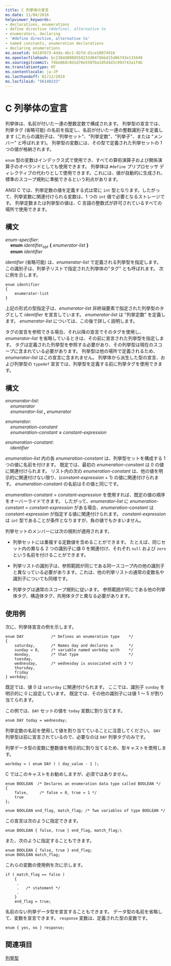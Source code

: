```yaml
---
title: C 列挙体の宣言
ms.date: 11/04/2016
helpviewer_keywords:
- declarations, enumerations
- define directive (#define), alternative to
- enumerators, declaring
- '#define directive, alternative to'
- named constants, enumeration declarations
- declaring enumerations
ms.assetid: bd18f673-4dda-4bc1-92fd-d1ce10074910
ms.openlocfilehash: bc238dd0088558233d84f8bbd15d06743e133449
ms.sourcegitcommit: f4be868c0d1d78e550fba105d4d3c993743a1f4b
ms.translationtype: HT
ms.contentlocale: ja-JP
ms.lasthandoff: 02/12/2019
ms.locfileid: "56149233"
---
```

# <a name="c-enumeration-declarations"></a>C 列挙体の宣言

列挙体は、名前が付いた一連の整数定数で構成されます。 列挙型の宣言では、列挙タグ (省略可能) の名前を指定し、名前が付いた一連の整数識別子を定義します (これらの識別子は、"列挙セット"、"列挙定数"、"列挙子"、または "メンバー" と呼ばれます)。 列挙型の変数には、その型で定義された列挙セットの 1 つの値が格納されます。

`enum` 型の変数はインデックス式で使用でき、すべての算術演算子および関係演算子のオペランドとしても使用できます。 列挙体は `#define` プリプロセッサ ディレクティブの代わりとして使用できます。これには、値が自動的に生成され、標準のスコープ規則に準拠できるという利点があります。

ANSI C では、列挙定数の値を定義する式は常に `int` 型となります。したがって、列挙変数に関連付けられる変数は、1 つの `int` 値で必要となるストレージです。 列挙定数または列挙型の値は、C 言語の整数式が許可されているすべての場所で使用できます。

## <a name="syntax"></a>構文

*enum-specifier*:<br/>
&nbsp;&nbsp;&nbsp;&nbsp;**enum** *identifier*<sub>opt</sub> **{** *enumerator-list* **}**<br/>
&nbsp;&nbsp;&nbsp;&nbsp;**enum** *identifier*

*identifier* (省略可能) は、*enumerator-list* で定義される列挙型を指定します。 この識別子は、列挙子リストで指定された列挙体の"タグ" とも呼ばれます。 次に例を示します。

```
enum identifier
{
    enumerator-list
}
```

上記の形式の型指定子は、*enumerator-list* 非終端要素で指定された列挙型のタグとして *identifier* を宣言しています。 *enumerator-list* は "列挙定数" を定義します。 *enumerator-list* については、この後で詳しく説明します。

タグの宣言を参照できる場合、それ以降の宣言でそのタグを使用し、*enumerator-list* を省略しているときは、その前に宣言された列挙型を指定します。 タグは定義された列挙型を参照する必要があり、その列挙型は現在のスコープに含まれている必要があります。 列挙型は他の場所で定義されるため、*enumerator-list* はこの宣言に含まれません。 列挙体から派生した型の宣言、および列挙型の `typedef` 宣言では、列挙型を定義する前に列挙タグを使用できます。

## <a name="syntax"></a>構文

*enumerator-list*:<br/>
&nbsp;&nbsp;&nbsp;&nbsp;*enumerator*<br/>
&nbsp;&nbsp;&nbsp;&nbsp;*enumerator-list* **,** *enumerator*

*enumerator*:<br/>
&nbsp;&nbsp;&nbsp;&nbsp;*enumeration-constant*<br/>
&nbsp;&nbsp;&nbsp;&nbsp;*enumeration-constant* **=** *constant-expression*

*enumeration-constant*:<br/>
&nbsp;&nbsp;&nbsp;&nbsp;*identifier*

*enumeration-list* 内の各 *enumeration-constant* は、列挙型セットを構成する 1 つの値に名前を付けます。 既定では、最初の *enumeration-constant* は 0 の値に関連付けられます。 リスト内の次の *enumeration-constant* は、他の値を明示的に関連付けない限り、(*constant-expression* + 1) の値に関連付けられます。 *enumeration-constant* の名前はその値と同じです。

*enumeration-constant = constant-expression* を使用すれば、既定の値の順序をオーバーライドできます。 したがって、*enumerator-list* に *enumeration-constant = constant-expression* がある場合、*enumeration-constant* は *constant-expression* が指定する値に関連付けられます。 *constant-expression* は `int` 型であることが条件となりますが、負の値でもかまいません。

列挙セットのメンバーには次の規則が適用されます。

- 列挙セットには重複する定数値を含めることができます。 たとえば、同じセット内の異なる 2 つの識別子に値 0 を関連付け、それぞれ `null` および `zero` という名前を付けることができます。

- 列挙リストの識別子は、参照範囲が同じである同一スコープ内の他の識別子と異なっている必要があります。これは、他の列挙リストの通常の変数名や識別子についても同様です。

- 列挙タグは通常のスコープ規則に従います。 参照範囲が同じである他の列挙体タグ、構造体タグ、共用体タグと異なる必要があります。

## <a name="examples"></a>使用例

次に、列挙体宣言の例を示します。

```
enum DAY            /* Defines an enumeration type    */
{
    saturday,       /* Names day and declares a       */
    sunday = 0,     /* variable named workday with    */
    monday,         /* that type                      */
    tuesday,
    wednesday,      /* wednesday is associated with 3 */
    thursday,
    friday
} workday;
```

既定では、値 0 は `saturday` に関連付けられます。 ここでは、識別子 `sunday` を明示的に 0 に設定しています。 既定では、その他の識別子には値 1 ～ 5 が割り当てられます。

この例では、`DAY` セットの値を `today` 変数に割り当てます。

```
enum DAY today = wednesday;
```

列挙定数の名前を使用して値を割り当てていることに注意してください。 `DAY` 列挙型は前に宣言されているので、必要なのは `DAY` 列挙タグのみです。

列挙データ型の変数に整数値を明示的に割り当てるため、型キャストを使用します。

```
workday = ( enum DAY ) ( day_value - 1 );
```

C ではこのキャストをお勧めしますが、必須ではありません。

```
enum BOOLEAN  /* Declares an enumeration data type called BOOLEAN */
{
    false,     /* false = 0, true = 1 */
    true
};

enum BOOLEAN end_flag, match_flag; /* Two variables of type BOOLEAN */
```

この宣言は次のように指定できます。

```
enum BOOLEAN { false, true } end_flag, match_flag;\
```

また、次のように指定することもできます。

```
enum BOOLEAN { false, true } end_flag;
enum BOOLEAN match_flag;
```

これらの変数の使用例を次に示します。

```
if ( match_flag == false )
    {
     .
     .   /* statement */
     .
    }
    end_flag = true;
```

名前のない列挙データ型を宣言することもできます。 データ型の名前を省略して、変数を宣言できます。 `response` 変数は、定義された型の変数です。

```
enum { yes, no } response;
```

## <a name="see-also"></a>関連項目

[列挙型](../cpp/enumerations-cpp.md)
